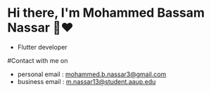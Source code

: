 # Hi there, I'm Mohammed Bassam Nassar 👋❤️
* Flutter developer

#Contact with me on
* personal email : mohammed.b.nassar3@gmail.com
* business email : m.nassar13@student.aaup.edu


